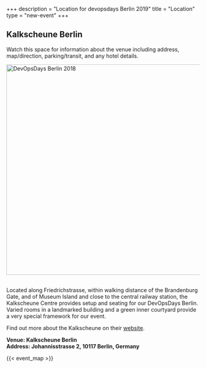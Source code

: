 +++
description = "Location for devopsdays Berlin 2019"
title = "Location"
type = "new-event"
+++
## Kalkscheune Berlin
Watch this space for information about the venue including address, map/direction, parking/transit, and any hotel details.

<div style="text-align:left;"> <a href="http://www.kalkscheune.de/en"
target="_blank"> <img width="550px" alt="DevOpsDays Berlin 2018"
src="/events/2019-berlin/kalkscheune.jpg"/> </a> </div>
<br/>


<p>
Located along Friedrichstrasse, within walking distance of the Brandenburg Gate, and of Museum Island and close to the central railway station, the Kalkscheune Centre provides setup and seating for our DevOpsDays Berlin. Varied rooms in a landmarked building and a green inner courtyard provide a very special framework for our event.

Find out more about the Kalkscheune on their <a href="http://www.kalkscheune.de/en">website</a>.
</p>

<p style="font-weight:bold">
Venue: Kalkscheune Berlin<br>
Address: Johannisstrasse 2, 10117 Berlin, Germany
</p>

{{< event_map >}}

<p/>